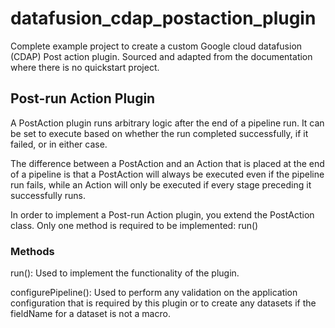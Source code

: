# datafusion_cdap_postaction_plugin
Complete example project to create a custom Google cloud datafusion (CDAP) Post action plugin. Sourced and adapted from the documentation where there is no quickstart project.

## Post-run Action Plugin
A PostAction plugin runs arbitrary logic after the end of a pipeline run. It can be set to execute based on whether the run completed successfully, if it failed, or in either case.

The difference between a PostAction and an Action that is placed at the end of a pipeline is that a PostAction will always be executed even if the pipeline run fails, while an Action will only be executed if every stage preceding it successfully runs.

In order to implement a Post-run Action plugin, you extend the PostAction class. Only one method is required to be implemented: run()

### Methods
run(): Used to implement the functionality of the plugin.

configurePipeline(): Used to perform any validation on the application configuration that is required by this plugin or to create any datasets if the fieldName for a dataset is not a macro.
